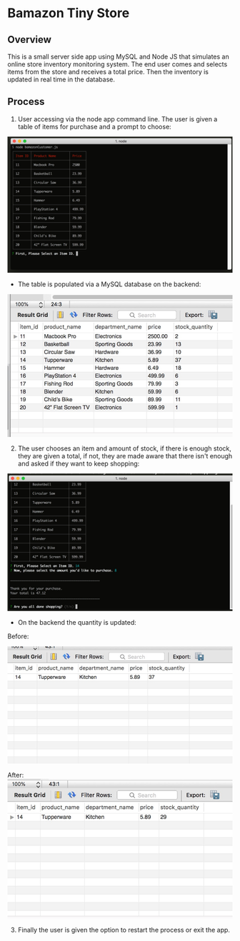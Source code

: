 # Bamazon Tiny Store

## Overview

This is a small server side app using MySQL and Node JS that simulates an online store inventory monitoring system. The end user comes and selects items from the store and receives a total price. Then the inventory is updated in real time in the database.

## Process

1. User accessing via the node app command line. The user is given a table of items for purchase and a prompt to choose:

![Initial User Interface](https://raw.githubusercontent.com/chriskelsey/bamazon/master/screenshots/screenshot-1-interface.jpg)

* The table is populated via a MySQL database on the backend:

![MySQL Database table](https://raw.githubusercontent.com/chriskelsey/bamazon/master/screenshots/screenshot-2-database.jpg)

2. The user chooses an item and amount of stock, if there is enough stock, they are given a total, if not, they are made aware that there isn't enough and asked if they want to keep shopping:

![User Prompts](https://raw.githubusercontent.com/chriskelsey/bamazon/master/screenshots/screenshot-3-interface.jpg)

* On the backend the quantity is updated:

Before:

![Sample Data Before](https://raw.githubusercontent.com/chriskelsey/bamazon/master/screenshots/screenshot-4-database-before.jpg)

After:
![Sample Data After](https://raw.githubusercontent.com/chriskelsey/bamazon/master/screenshots/screenshot-5-database-after.jpg)

3. Finally the user is given the option to restart the process or exit the app.
